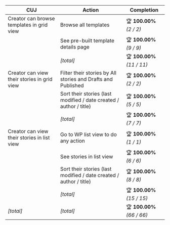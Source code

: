 | **CUJ**                                     | **Action**                                                         | **Completion**             |
| ------------------------------------------- | ------------------------------------------------------------------ | -------------------------- |
| Creator can browse templates in grid view   | Browse all templates                                               | 🏆 **100.00%** *(2 / 2)*   |
|                                             | See pre-built template details page                                | 🏆 **100.00%** *(9 / 9)*   |
|                                             | *[total]*                                                          | 🏆 **100.00%** *(11 / 11)* |
| Creator can view their stories in grid view | Filter their stories by All stories and Drafts and Published       | 🏆 **100.00%** *(2 / 2)*   |
|                                             | Sort their stories (last modified / date created / author / title) | 🏆 **100.00%** *(5 / 5)*   |
|                                             | *[total]*                                                          | 🏆 **100.00%** *(7 / 7)*   |
| Creator can view their stories in list view | Go to WP list view to do any action                                | 🏆 **100.00%** *(1 / 1)*   |
|                                             | See stories in list view                                           | 🏆 **100.00%** *(6 / 6)*   |
|                                             | Sort their stories (last modified / date created / author / title) | 🏆 **100.00%** *(8 / 8)*   |
|                                             | *[total]*                                                          | 🏆 **100.00%** *(15 / 15)* |
| *\[total\]*                                 | *\[total\]*                                                        | 🏆 **100.00%** *(66 / 66)* |